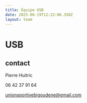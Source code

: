 ```yaml
---
title: Équipe USB
date: 2025-06-19T12:22:06.358Z
layout: team
---
```


# USB



## contact 

Pierre Huitric 

06 42 37 91 64

unionsportivebigoudene@gmail.com

